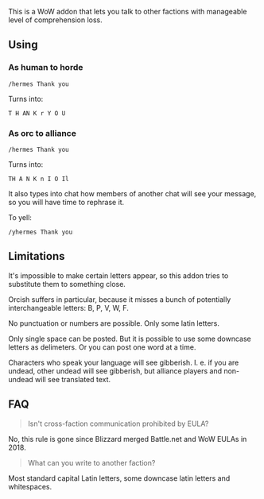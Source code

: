This is a WoW addon that lets you talk to other factions with manageable level of comprehension loss.

## Using
### As human to horde
```
/hermes Thank you
```
Turns into:
```
T H AN K r Y O U
```
### As orc to alliance
```
/hermes Thank you
```
Turns into:
```
TH A N K n I O Il
```
It also types into chat how members of another chat will see your message, so you will have time to rephrase it.

To yell:
```
/yhermes Thank you
```

## Limitations
It's impossible to make certain letters appear, so this addon tries to substitute them to something close.

Orcish suffers in particular, because it misses a bunch of potentially interchangeable letters: B, P, V, W, F.

No punctuation or numbers are possible. Only some latin letters.

Only single space can be posted. But it is possible to use some downcase letters as delimeters. Or you can post one word at a time.

Characters who speak your language will see gibberish. I. e. if you are undead, other undead will see gibberish, but alliance players and non-undead will see translated text.

## FAQ
> Isn't cross-faction communication prohibited by EULA?

No, this rule is gone since Blizzard merged Battle.net and WoW EULAs in 2018.

> What can you write to another faction?

Most standard capital Latin letters, some downcase latin letters and whitespaces.
